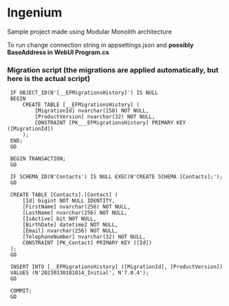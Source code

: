 # Ingenium

Sample project made using Modular Monolith architecture

To run change connection string in appsettings.json and **possibly BaseAddress in WebUI Program.cs**

### Migration script (the migrations are applied automatically, but here is the actual script)
     IF OBJECT_ID(N'[__EFMigrationsHistory]') IS NULL
     BEGIN
         CREATE TABLE [__EFMigrationsHistory] (
             [MigrationId] nvarchar(150) NOT NULL,
             [ProductVersion] nvarchar(32) NOT NULL,
             CONSTRAINT [PK___EFMigrationsHistory] PRIMARY KEY ([MigrationId])
         );
     END;
     GO
     
     BEGIN TRANSACTION;
     GO
     
     IF SCHEMA_ID(N'Contacts') IS NULL EXEC(N'CREATE SCHEMA [Contacts];');
     GO
     
     CREATE TABLE [Contacts].[Contact] (
         [Id] bigint NOT NULL IDENTITY,
         [FirstName] nvarchar(256) NOT NULL,
         [LastName] nvarchar(256) NOT NULL,
         [IsActive] bit NOT NULL,
         [BirthDate] datetime2 NOT NULL,
         [Email] nvarchar(256) NOT NULL,
         [TelephoneNumber] nvarchar(32) NOT NULL,
         CONSTRAINT [PK_Contact] PRIMARY KEY ([Id])
     );
     GO
     
     INSERT INTO [__EFMigrationsHistory] ([MigrationId], [ProductVersion])
     VALUES (N'20230330181014_Initial', N'7.0.4');
     GO
     
     COMMIT;
     GO

